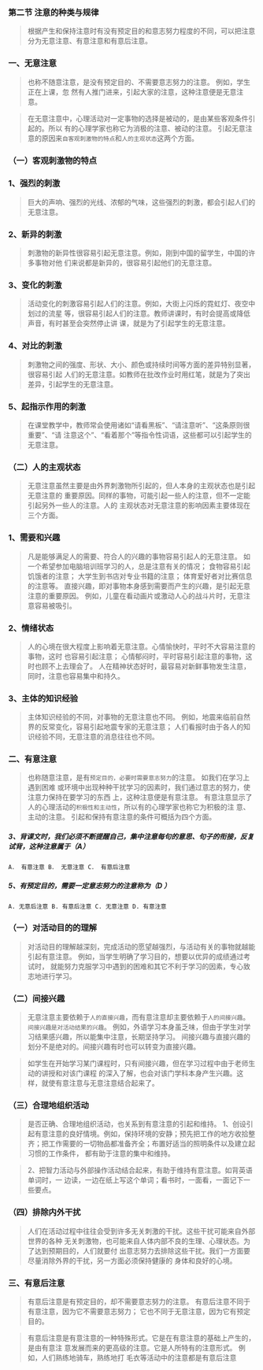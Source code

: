 ### 第二节 注意的种类与规律
>   根据产生和保持注意时有没有预定目的和意志努力程度的不同，可以把注意分为无意注意、有意注意和有意后注意。

### 一、无意注意
>   也称不随意注意，是没有预定目的、不需要意志努力的注意。 例如，学生正在上课，忽
然有人推门进来，引起大家的注意，这种注意便是无意注意。

>   在无意注意中，心理活动对一定事物的选择是被动的，是由某些客观条件引起的。所以
有的心理学家也称它为消极的注意、被动的注意。
引起无意注意的原因来`自客观刺激物的特点`和`人的主观状态`这两个方面。

### （一）客观刺激物的特点
### 1、强烈的刺激
>   巨大的声响、强烈的光线、浓郁的气味，这些强烈的刺激，都会引起人们的无意注意。

### 2、新异的刺激
>   刺激物的新异性很容易引起无意注意。例如，刚到中国的留学生，中国的许多事物对他
们来说都是新异的，很容易引起他们的无意注意。

### 3、变化的刺激
>   活动变化的刺激容易引起人们的注意。例如，大街上闪烁的霓虹灯、夜空中划过的流星
等，很容易引起人们的注意。教师讲课时，有时会提高或降低声音，有时甚至会突然停止讲
课，就是为了引起学生的无意注意。

### 4、对比的刺激
>   刺激物之间的强度、形状、大小、颜色或持续时间等方面的差异特别显著，很容易引起
人们的无意注意。如教师在批改作业时用红笔，就是为了突出差异，引起学生的无意注意。

### 5、起指示作用的刺激
>   在课堂教学中，教师常会使用诸如“请看黑板”、“请注意听”、“这条原则很重要”、“请
注意这个”、“看着那个”等指令性词语，这些都可以引起学生的无意注意。

### （二）人的主观状态
>   无意注意虽然主要是由外界刺激物所引起的，但人本身的主观状态也是引起无意注意的
重要原因。同样的事物，可能引起一些人的注意，但不一定能引起另外一些人的注意。人的
主观状态对无意注意的影响因素主要体现在三个方面。

### 1、需要和兴趣
>   凡是能够满足人的需要、符合人的兴趣的事物容易引起人的无意注意。
如一个希望参加电脑培训班学习的人，总是注意有关的情况；
食物容易引起饥饿者的注意；
大学生到书店对专业书籍的注意；
体育爱好者对比赛信息的注意等。
直接兴趣，即对事物本身感到需要而产生的兴趣，是引起无意注意的重要原因。
例如，儿童在看动画片或激动人心的战斗片时，无意注意容易被吸引。

### 2、情绪状态
>   人的心境在很大程度上影响着无意注意。心情愉快时，平时不大容易注意的事物，这时
也容易引起注意；
    心情郁闷时，平时容易引起注意的事物，这时也顾不上去理会了。
    人在精神状态好时，最容易对新鲜事物发生注意，同时，注意也容易集中和持久。
    
### 3、主体的知识经验
>   主体知识经验的不同，对事物的无意注意也不同。
例如，地震来临前自然界的反常变化，容易引起地震专家的无意注意；
人们看报时由于各人的知识经验不同，无意注意的消息往往也不同。

### 二、有意注意
>   也称随意注意，是有`预定目的，必要时需要意志努力`的注意。 如我们在学习上遇到困难
或环境中出现种种干扰学习的因素时，我们通过意志的努力，使注意力保持在要学习的东西
上，这种注意便是有意注意。
有意注意显示了人的心理活动的`积极性和主动性`，所以有的心理学家也称它为积极的注
意、主动的注意。
引起和保持有意注意的条件可概括为四个方面。

##### 3、背课文时，我们必须不断提醒自己，集中注意每句的意思、句子的衔接，反复试背，这种注意属于（A）
    A． 有意注意 B． 无意注意 C． 有意后注意

##### 5、有预定目的，需要一定意志努力的注意称为（D ）
    A. 无意后注意 B. 有意后注意 C. 无意注意 D. 有意注意    

### （一）对活动目的的理解
>   对活动目的理解越深刻，完成活动的愿望越强烈，与活动有关的事物就越能引起有意注意。
例如，当学生明确了学习目的，想要以优异的成绩通过考试时，
就能努力克服学习中遇到的困难和其它不利于学习的因素，专心致志地进行学习。

### （二）间接兴趣
>   无意注意主要依赖于`人的直接兴趣`，而有意注意却主要依赖于`人的间接兴趣`。
`间接兴趣是对活动结果的兴趣`。
例如，外语学习本身虽乏味，但由于学生对学习结果感兴趣，所以能集中注意，长期坚持学习。
间接兴趣与直接兴趣的划分不是绝对的。间接兴趣有时也可以转变为直接兴趣。

>   如学生在开始学习某门课程时，只有间接兴趣，但在学习过程中由于老师生动的讲授和对该门课程
的深入了解，也会对该门学科本身产生兴趣。这样，就使有意注意与无意注意结合起来了。

### （三）合理地组织活动
>   是否正确、合理地组织活动，也关系到有意注意的引起和维持。
>   1、创设引起有意注意的良好情境。例如，保持环境的安静；预先把工作的地方收拾整
齐；把工作需要的一切物品都准备齐全；布置好适当的照明条件以及建立起习惯的工作条件，
都有助于注意的集中和维持。

>   2、把智力活动与外部操作活动结合起来，有助于维持有意注意。如背英语单词时，一
边读，一边在纸上写这个单词；看书时，一面看，一面记下一些要点。

### （四）排除内外干扰
>   人们在活动过程中往往会受到许多无关刺激的干扰。这些干扰可能来自外部世界的各种
无关刺激物，也可能来自人体内部不良的生理、心理状态。为了达到预期目的，人们就要付
出意志努力去排除这些干扰。我们一方面要尽量消除外界的干扰，另一方面必须保持健康的
身体和良好的心境。

### 三、有意后注意
>   有意后注意是有预定目的，却不需要意志努力的注意。 
有意后注意不同于有意注意，因为它不需要意志努力；
它也不同于无意注意，因为它有预定目的。

>   有意后注意是有意注意的一种特殊形式。它是在有意注意的基础上产生的，是由有意注
意发展而来的更高级的注意。它是人所特有的注意形式。 例如，人们熟练地骑车，熟练地打
毛衣等活动中的注意都是有意后注意